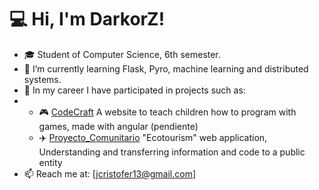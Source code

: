 # 💻 Hi, I'm DarkorZ! 

- 🎓 Student of Computer Science, 6th semester.
- 🌱 I’m currently learning Flask, Pyro, machine learning and distributed systems.
- 🔭 In my career I have participated in projects such as:
- - 🎮 [CodeCraft](#) A website to teach children how to program with games, made with angular (pendiente)
  - ✈️ [Proyecto_Comunitario](#) "Ecotourism" web application, Understanding and transferring information and code to a public entity
- 📫 Reach me at: [jcristofer13@gmail.com]
